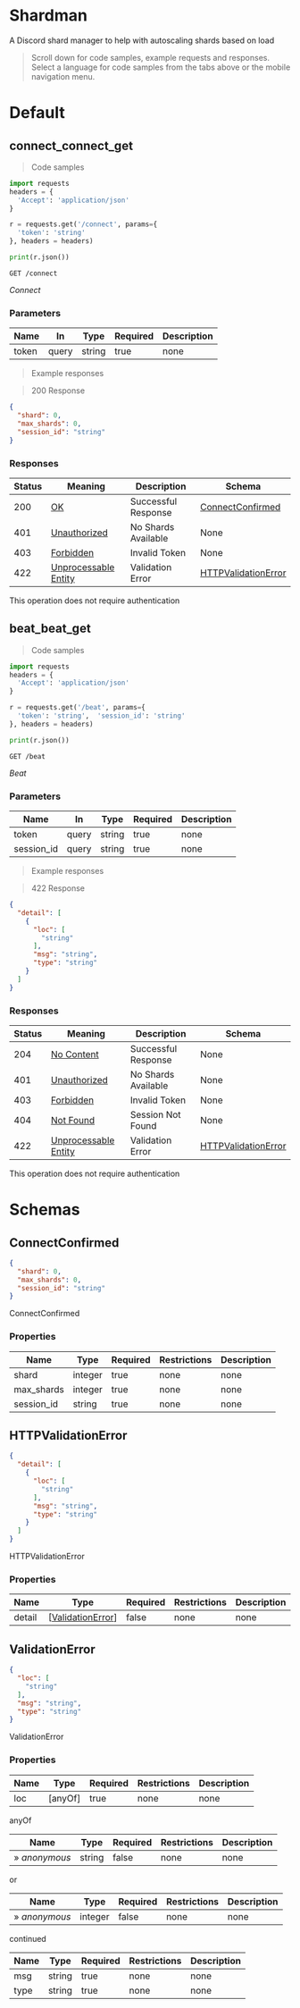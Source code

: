 <!-- Generator: Widdershins v4.0.1 -->

<h1 id="shardman">Shardman</h1>

A Discord shard manager to help with autoscaling shards based on load

> Scroll down for code samples, example requests and responses. Select a language for code samples from the tabs above or the mobile navigation menu.

<h1 id="shardman-default">Default</h1>

## connect_connect_get

<a id="opIdconnect_connect_get"></a>

> Code samples

```python
import requests
headers = {
  'Accept': 'application/json'
}

r = requests.get('/connect', params={
  'token': 'string'
}, headers = headers)

print(r.json())

```

`GET /connect`

*Connect*

<h3 id="connect_connect_get-parameters">Parameters</h3>

|Name|In|Type|Required|Description|
|---|---|---|---|---|
|token|query|string|true|none|

> Example responses

> 200 Response

```json
{
  "shard": 0,
  "max_shards": 0,
  "session_id": "string"
}
```

<h3 id="connect_connect_get-responses">Responses</h3>

|Status|Meaning|Description|Schema|
|---|---|---|---|
|200|[OK](https://tools.ietf.org/html/rfc7231#section-6.3.1)|Successful Response|[ConnectConfirmed](#schemaconnectconfirmed)|
|401|[Unauthorized](https://tools.ietf.org/html/rfc7235#section-3.1)|No Shards Available|None|
|403|[Forbidden](https://tools.ietf.org/html/rfc7231#section-6.5.3)|Invalid Token|None|
|422|[Unprocessable Entity](https://tools.ietf.org/html/rfc2518#section-10.3)|Validation Error|[HTTPValidationError](#schemahttpvalidationerror)|

<aside class="success">
This operation does not require authentication
</aside>

## beat_beat_get

<a id="opIdbeat_beat_get"></a>

> Code samples

```python
import requests
headers = {
  'Accept': 'application/json'
}

r = requests.get('/beat', params={
  'token': 'string',  'session_id': 'string'
}, headers = headers)

print(r.json())

```

`GET /beat`

*Beat*

<h3 id="beat_beat_get-parameters">Parameters</h3>

|Name|In|Type|Required|Description|
|---|---|---|---|---|
|token|query|string|true|none|
|session_id|query|string|true|none|

> Example responses

> 422 Response

```json
{
  "detail": [
    {
      "loc": [
        "string"
      ],
      "msg": "string",
      "type": "string"
    }
  ]
}
```

<h3 id="beat_beat_get-responses">Responses</h3>

|Status|Meaning|Description|Schema|
|---|---|---|---|
|204|[No Content](https://tools.ietf.org/html/rfc7231#section-6.3.5)|Successful Response|None|
|401|[Unauthorized](https://tools.ietf.org/html/rfc7235#section-3.1)|No Shards Available|None|
|403|[Forbidden](https://tools.ietf.org/html/rfc7231#section-6.5.3)|Invalid Token|None|
|404|[Not Found](https://tools.ietf.org/html/rfc7231#section-6.5.4)|Session Not Found|None|
|422|[Unprocessable Entity](https://tools.ietf.org/html/rfc2518#section-10.3)|Validation Error|[HTTPValidationError](#schemahttpvalidationerror)|

<aside class="success">
This operation does not require authentication
</aside>

# Schemas

<h2 id="tocS_ConnectConfirmed">ConnectConfirmed</h2>
<!-- backwards compatibility -->
<a id="schemaconnectconfirmed"></a>
<a id="schema_ConnectConfirmed"></a>
<a id="tocSconnectconfirmed"></a>
<a id="tocsconnectconfirmed"></a>

```json
{
  "shard": 0,
  "max_shards": 0,
  "session_id": "string"
}

```

ConnectConfirmed

### Properties

|Name|Type|Required|Restrictions|Description|
|---|---|---|---|---|
|shard|integer|true|none|none|
|max_shards|integer|true|none|none|
|session_id|string|true|none|none|

<h2 id="tocS_HTTPValidationError">HTTPValidationError</h2>
<!-- backwards compatibility -->
<a id="schemahttpvalidationerror"></a>
<a id="schema_HTTPValidationError"></a>
<a id="tocShttpvalidationerror"></a>
<a id="tocshttpvalidationerror"></a>

```json
{
  "detail": [
    {
      "loc": [
        "string"
      ],
      "msg": "string",
      "type": "string"
    }
  ]
}

```

HTTPValidationError

### Properties

|Name|Type|Required|Restrictions|Description|
|---|---|---|---|---|
|detail|[[ValidationError](#schemavalidationerror)]|false|none|none|

<h2 id="tocS_ValidationError">ValidationError</h2>
<!-- backwards compatibility -->
<a id="schemavalidationerror"></a>
<a id="schema_ValidationError"></a>
<a id="tocSvalidationerror"></a>
<a id="tocsvalidationerror"></a>

```json
{
  "loc": [
    "string"
  ],
  "msg": "string",
  "type": "string"
}

```

ValidationError

### Properties

|Name|Type|Required|Restrictions|Description|
|---|---|---|---|---|
|loc|[anyOf]|true|none|none|

anyOf

|Name|Type|Required|Restrictions|Description|
|---|---|---|---|---|
|» *anonymous*|string|false|none|none|

or

|Name|Type|Required|Restrictions|Description|
|---|---|---|---|---|
|» *anonymous*|integer|false|none|none|

continued

|Name|Type|Required|Restrictions|Description|
|---|---|---|---|---|
|msg|string|true|none|none|
|type|string|true|none|none|
